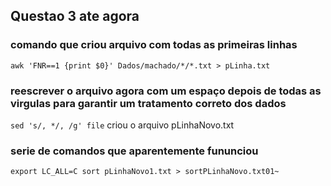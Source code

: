 ## Questao 3 ate agora

### comando que criou arquivo com todas as primeiras linhas
`awk 'FNR==1 {print $0}' Dados/machado/*/*.txt > pLinha.txt`

### reescrever o arquivo agora com um espaço depois de todas as virgulas para garantir um tratamento correto dos dados
`sed 's/, */, /g' file`
criou o arquivo pLinhaNovo.txt

### serie de comandos que aparentemente fununciou
`export LC_ALL=C
sort pLinhaNovo1.txt > sortPLinhaNovo.txt01~`